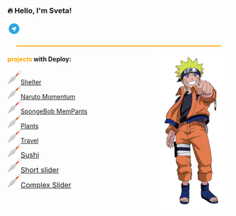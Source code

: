 



<div style="margin: 0; padding: 0;">
    <h3 >🔥 Hello, I'm Sveta!</h3>
    <a href="https://t.me/sosukii" target="_blanc">
        <img width="30" height="30" alt="telegram logo" src="./img/p.png">
    </a>

</div>

<hr style="height: 2px; background-color: orange; margin: 20px; padding: 0;">

<div align="left" style="margin: 0; padding: 0;">
    <img height="350" alt="naruto" src="./img/naruto.png" align="right">
    <h4><span style="color: orange;">projects</span> with Deploy:</h4>
    <a href="https://rolling-scopes-school.github.io/sosukii-JSFE2023Q1/shelter/" target="_blanc">
        <img width="30" src="./img/kunai.png" alt="image of ninja special steel named Kunai">Shelter    
    </a><br>
    <a href="https://rolling-scopes-school.github.io/sosukii-JSFEPRESCHOOL2022Q4/momentum/" target="_blanc">
        <img width="30" src="./img/kunai.png" alt="image of ninja special steel named Kunai">Naruto Momentum    
    </a><br>
    <a href="https://sosukii.github.io/cssBayan/cssBayan/index.html" target="_blanc">
        <img width="30" src="./img/kunai.png" alt="image of ninja special steel named Kunai">SpongeBob MemPants    
    </a><br>
    <a href="https://rolling-scopes-school.github.io/sosukii-JSFEPRESCHOOL2022Q4/plants/" target="_blanc">
        <img width="30" src="./img/kunai.png" alt="image of ninja special steel named Kunai">Plants    
    </a><br>
    <a href="https://rolling-scopes-school.github.io/sosukii-JSFEPRESCHOOL2022Q2/travel/" target="_blanc">
        <img width="30" src="./img/kunai.png" alt="image of ninja special steel named Kunai">Travel    
    </a><br>
    <a href="https://sosukii.github.io/sushi/" style="font-size: 16px;" target="_blanc">
        <img width="30" src="./img/kunai.png" alt="image of ninja special steel named Kunai">Sushi
    </a><br>
    <a href="https://sosukii.github.io/slider/" style="font-size: 16px;" target="_blanc">
        <img width="30" src="./img/kunai.png" alt="image of ninja special steel named Kunai">Short slider 
    </a><br>
    <a href="https://sosukii.github.io/travelSlider/" style="font-size: 16px;" target="_blanc">
        <img width="30" src="./img/kunai.png" alt="image of ninja special steel named Kunai">Complex Slider 
    </a>
</div>
